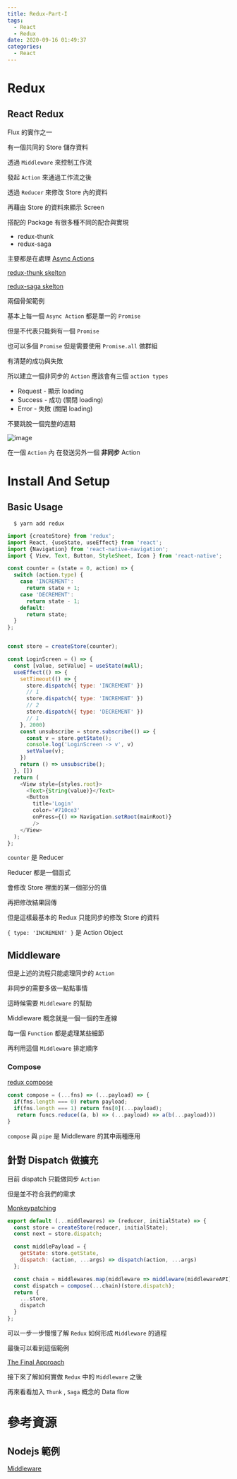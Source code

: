```yaml
---
title: Redux-Part-I
tags:
  - React
  - Redux 
date: 2020-09-16 01:49:37
categories:
  - React
---
```


# Redux

## React Redux

Flux 的實作之一

有一個共同的 Store 儲存資料

透過 `Middleware` 來控制工作流

發起 `Action` 來通過工作流之後

透過 `Reducer` 來修改 Store 內的資料

再藉由 Store 的資料來顯示 Screen

搭配的 Package 有很多種不同的配合與實現

* redux-thunk
* redux-saga

主要都是在處理 [Async Actions](https://redux.js.org/advanced/async-actions)

[redux-thunk skelton](https://github.com/coodoo/react-redux-isomorphic-example)

[redux-saga skelton](https://github.com/horsekitlin/react-skelton/tree/develop)

兩個骨架範例

基本上每一個 `Async Action` 都是單一的 `Promise`

但是不代表只能夠有一個 `Promise`

也可以多個 `Promise` 但是需要使用 `Promise.all` 做群組

有清楚的成功與失敗

所以建立一個非同步的 `Action` 應該會有三個 `action types`

* Request - 顯示 loading
* Success - 成功 (關閉 loading)
* Error - 失敗 (關閉 loading)

不要跳脫一個完整的週期

![image](https://blog.krawaller.se/static/posts/react-js-architecture-flux-vs-reflux/img/flux-diagram.png)

在一個 `Action` 內 在發送另外一個 **非同步** Action

# Install And Setup

## Basic Usage

```
  $ yarn add redux
```

```javascript
import {createStore} from 'redux';
import React, {useState, useEffect} from 'react';
import {Navigation} from 'react-native-navigation';
import { View, Text, Button, StyleSheet, Icon } from 'react-native';

const counter = (state = 0, action) => {
  switch (action.type) {
    case 'INCREMENT':
      return state + 1;
    case 'DECREMENT':
      return state - 1;
    default:
      return state;
  }
};


const store = createStore(counter);

const LoginScreen = () => {
  const [value, setValue] = useState(null);
  useEffect(() => {
    setTimeout(() => {
      store.dispatch({ type: 'INCREMENT' })
      // 1
      store.dispatch({ type: 'INCREMENT' })
      // 2
      store.dispatch({ type: 'DECREMENT' })
      // 1
    }, 2000)
    const unsubscribe = store.subscribe(() => {
      const v = store.getState();
      console.log('LoginScreen -> v', v)
      setValue(v);
    })
    return () => unsubscribe();
  }, [])
  return (
    <View style={styles.root}>
      <Text>{String(value)}</Text>
      <Button
        title='Login'
        color='#710ce3'
        onPress={() => Navigation.setRoot(mainRoot)}
        />
    </View>
  );
};
```

`counter` 是 Reducer

Reducer 都是一個函式

會修改 Store 裡面的某一個部分的值

再把修改結果回傳

但是這樣最基本的 Redux 只能同步的修改 Store 的資料

`{ type: 'INCREMENT' }` 是 Action Object

## Middleware

但是上述的流程只能處理同步的 `Action`

非同步的需要多做一點點事情

這時候需要 `Middleware` 的幫助

Middleware 概念就是一個一個的生產線

每一個 `Function` 都是處理某些細節

再利用這個 `Middleware` 排定順序

### Compose

[redux compose](https://github.com/reduxjs/redux/blob/master/src/compose.ts)

```javascript
const compose = (...fns) => (...payload) => {
  if(fns.length === 0) return payload;
  if(fns.length === 1) return fns[0](...payload);
   return funcs.reduce((a, b) => (...payload) => a(b(...payload)))
}
```

`compose` 與 `pipe` 是 Middleware 的其中兩種應用

## 針對 Dispatch 做擴充

目前 dispatch 只能做同步 `Action`

但是並不符合我們的需求


[Monkeypatching](https://redux.js.org/advanced/middleware#attempt-3-monkeypatching-dispatch)

```javascript
export default (...middlewares) => (reducer, initialState) => {
  const store = createStore(reducer, initialState);
  const next = store.dispatch;

  const middlePayload = {
    getState: store.getState,
    dispatch: (action, ...args) => dispatch(action, ...args)
  };

  const chain = middlewares.map(middleware => middleware(middlewareAPI));
  const dispatch = compose(...chain)(store.dispatch);
  return {
    ...store,
    dispatch
  }
};
```

可以一步一步慢慢了解 `Redux` 如何形成 `Middleware` 的過程

最後可以看到這個範例

[The Final Approach](https://redux.js.org/advanced/middleware#the-final-approach)

接下來了解如何實做 `Redux`  中的  `Middleware` 之後

再來看看加入 `Thunk` ,  `Saga` 概念的 Data flow

# 參考資源

## Nodejs 範例

[Middleware](https://gist.github.com/darrenscerri/5c3b3dcbe4d370435cfa)
